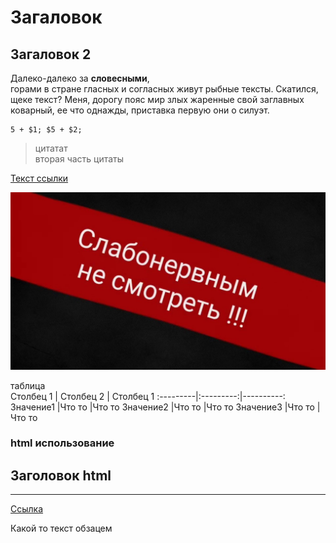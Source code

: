 # Загаловок

## Загаловок 2

Далеко-далеко за **словесными**,  
горами в стране гласных и согласных живут рыбные тексты. Скатился, щеке текст? Меня, дорогу пояс мир злых жаренные свой заглавных коварный, ее что однажды, приставка первую они о силуэт.

```
5 + $1; $5 + $2;
```

> цитатат  
> вторая часть цитаты

[Текст ссылки](https://ya.ru)

![катинка](resources/img/1.jpg)

таблица  
Столбец 1 | Столбец 2 | Столбец 1
:---------|:---------:|----------:
Значение1 |Что то |Что то
Значение2 |Что то |Что то
Значение3 |Что то |Что то

### **html использование**

<h2>Заголовок html</h2>

<hr>

<a href="https://mail.ru">Ссылка</a>

<div>
    <p>Какой то текст обзацем</p>
</div>
